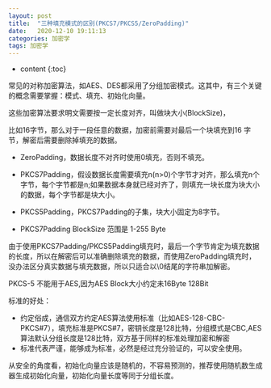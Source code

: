 ```yaml
---
layout: post
title:  "三种填充模式的区别(PKCS7/PKCS5/ZeroPadding)"
date:   2020-12-10 19:11:13
categories: 加密学
tags: 加密学
---
```


* content
{:toc}

常见的对称加密算法，如AES、DES都采用了分组加密模式。这其中，有三个关键的概念需要掌握：模式、填充、初始化向量。

这些加密算法要求明文需要按一定长度对齐，叫做块大小(BlockSize)，

比如16字节，那么对于一段任意的数据，加密前需要对最后一个块填充到16 字节，解密后需要删除掉填充的数据。

- ZeroPadding，数据长度不对齐时使用0填充，否则不填充。

- PKCS7Padding，假设数据长度需要填充n(n>0)个字节才对齐，那么填充n个字节，每个字节都是n;如果数据本身就已经对齐了，则填充一块长度为块大小的数据，每个字节都是块大小。

- PKCS5Padding，PKCS7Padding的子集，块大小固定为8字节。
- PKCS7Padding BlockSize 范围是 1-255 Byte

由于使用PKCS7Padding/PKCS5Padding填充时，最后一个字节肯定为填充数据的长度，所以在解密后可以准确删除填充的数据，而使用ZeroPadding填充时，没办法区分真实数据与填充数据，所以只适合以\0结尾的字符串加解密。

PKCS-5 不能用于AES,因为AES Block大小约定未16Byte 128Bit

标准的好处：
- 约定俗成，通信双方约定AES算法使用标准（比如AES-128-CBC-PKCS#7），填充标准是PKCS#7，密钥长度是128比特，分组模式是CBC,AES算法默认分组长度是128比特，双方基于同样的标准处理加密和解密
- 标准代表严谨，能够成为标准，必然是经过充分验证的，可以安全使用。

从安全的角度看，初始化向量应该是随机的，不容易预测的，推荐使用随机数生成器生成初始化向量，初始化向量长度等同于分组长度。